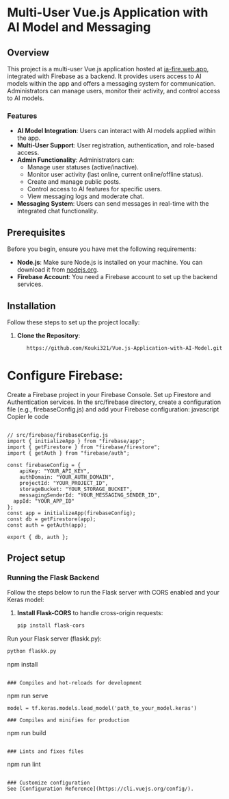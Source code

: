 # Multi-User Vue.js Application with AI Model and Messaging

## Overview

This project is a multi-user Vue.js application hosted at [ia-fire.web.app](https://ia-fire.web.app), integrated with Firebase as a backend. It provides users access to AI models within the app and offers a messaging system for communication. Administrators can manage users, monitor their activity, and control access to AI models.

### Features

- **AI Model Integration**: Users can interact with AI models applied within the app.
- **Multi-User Support**: User registration, authentication, and role-based access.
- **Admin Functionality**: Administrators can:
  - Manage user statuses (active/inactive).
  - Monitor user activity (last online, current online/offline status).
  - Create and manage public posts.
  - Control access to AI features for specific users.
  - View messaging logs and moderate chat.
- **Messaging System**: Users can send messages in real-time with the integrated chat functionality.

## Prerequisites

Before you begin, ensure you have met the following requirements:

- **Node.js**: Make sure Node.js is installed on your machine. You can download it from [nodejs.org](https://nodejs.org/).
- **Firebase Account**: You need a Firebase account to set up the backend services.

## Installation

Follow these steps to set up the project locally:

1. **Clone the Repository**:
   ```bash
      https://github.com/Kouki321/Vue.js-Application-with-AI-Model.git


# Configure Firebase:

Create a Firebase project in your Firebase Console.
Set up Firestore and Authentication services.
In the src/firebase directory, create a configuration file (e.g., firebaseConfig.js) and add your Firebase configuration:
javascript
Copier le code
```

// src/firebase/firebaseConfig.js
import { initializeApp } from "firebase/app";
import { getFirestore } from "firebase/firestore";
import { getAuth } from "firebase/auth";

const firebaseConfig = {
    apiKey: "YOUR_API_KEY",
    authDomain: "YOUR_AUTH_DOMAIN",
    projectId: "YOUR_PROJECT_ID",
    storageBucket: "YOUR_STORAGE_BUCKET",
    messagingSenderId: "YOUR_MESSAGING_SENDER_ID",
  appId: "YOUR_APP_ID"
};
const app = initializeApp(firebaseConfig);
const db = getFirestore(app);
const auth = getAuth(app);

export { db, auth };
```

## Project setup
### Running the Flask Backend

Follow the steps below to run the Flask server with CORS enabled and your Keras model:

1. **Install Flask-CORS** to handle cross-origin requests:

   ```bash
   pip install flask-cors
   ```

Run your Flask server (flaskk.py):
   ```bash
 python flaskk.py
```

npm install
```

### Compiles and hot-reloads for development
```
npm run serve
```
model = tf.keras.models.load_model('path_to_your_model.keras')

### Compiles and minifies for production
```
npm run build
```

### Lints and fixes files
```
npm run lint
```

### Customize configuration
See [Configuration Reference](https://cli.vuejs.org/config/).
